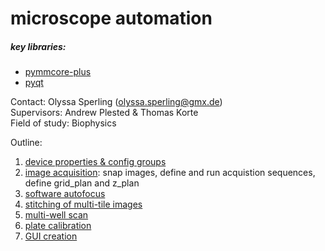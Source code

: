 # microscope automation

##### key libraries: 
* [pymmcore-plus](https://pymmcore-plus.github.io/pymmcore-plus/)
* [pyqt](https://wiki.python.org/moin/PyQt)

Contact: Olyssa Sperling (olyssa.sperling@gmx.de) <br/>
Supervisors: Andrew Plested & Thomas Korte <br/>
Field of study: Biophysics <br/>

Outline:
1. [device properties & config groups](https://github.com/olxssa/microscope_automation/blob/master/1_pymmcore_plus.ipynb)
2. [image acquisition](https://github.com/olxssa/microscope_automation/blob/master/2_image_acquisition.ipynb): snap images, define and run acquistion sequences, define grid_plan and z_plan
3. [software autofocus](https://github.com/olxssa/microscope_automation/blob/master/3_software_autofocus.ipynb)
4. [stitching of multi-tile images](https://github.com/olxssa/microscope_automation/blob/master/4_stitching.ipynb)
5. [multi-well scan](https://github.com/olxssa/microscope_automation/blob/master/5_multi_well_scan.ipynb)
6. [plate calibration](https://github.com/olxssa/microscope_automation/blob/master/6_plate_calibration.ipynb)
7. [GUI creation](https://github.com/olxssa/microscope_automation/blob/master/7_GUI.ipynb)
